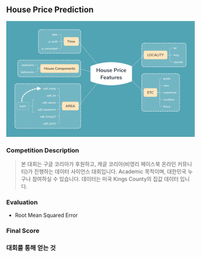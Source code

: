 ## House Price Prediction
![Competition Image](https://github.com/Junhojuno/everyday-kaggle/blob/master/houseprice_prediction/House_Price_Features.png?raw=true)

### Competition Description
> 본 대회는 구글 코리아가 후원하고, 캐글 코리아(비영리 페이스북 온라인 커뮤니티)가 진행하는 데이터 사이언스 대회입니다. 
> Academic 목적이며, 대한민국 누구나 참여하실 수 있습니다.
> 데이터는 미국 Kings County의 집값 데이터 입니다.

### Evaluation
- Root Mean Squared Error

### Final Score

### 대회를 통해 얻는 것
